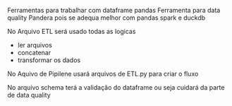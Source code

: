 Ferramentas para trabalhar com dataframe  pandas
Ferramenta para data quality Pandera pois se adequa melhor com pandas spark e duckdb

No Arquivo ETL será usado todas as logicas
- ler arquivos
-  concatenar
- transformar os dados

No Aquivo de Pipilene usará arquivos de ETL.py para criar o fluxo

No arquivo schema terá a validação do dataframe ou seja cuidará da parte de data quality